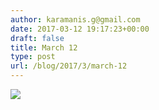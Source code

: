 ```yaml
---
author: karamanis.g@gmail.com
date: 2017-03-12 19:17:23+00:00
draft: false
title: March 12
type: post
url: /blog/2017/3/march-12
---
```


![](/images/2017-03-12-20173march-12/IMG_0732.JPG)

